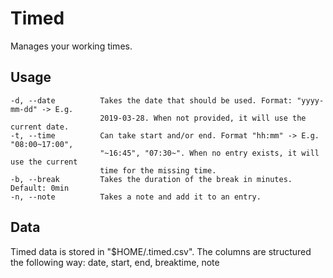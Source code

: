 # Timed
Manages your working times.

## Usage
```
-d, --date          Takes the date that should be used. Format: "yyyy-mm-dd" -> E.g.
                    2019-03-28. When not provided, it will use the current date.
-t, --time          Can take start and/or end. Format "hh:mm" -> E.g. "08:00~17:00",
                    "~16:45", "07:30~". When no entry exists, it will use the current
                    time for the missing time.
-b, --break         Takes the duration of the break in minutes. Default: 0min
-n, --note          Takes a note and add it to an entry.
```

## Data
Timed data is stored in "$HOME/.timed.csv". The columns are structured the following way:
date, start, end, breaktime, note
